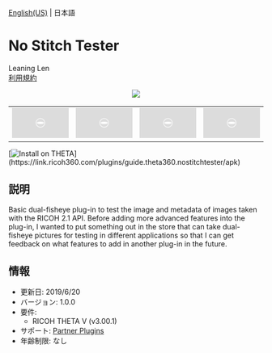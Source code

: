 [English(US)](README.md) | 日本語

# No Stitch Tester

Leaning Len  
[利用規約](https://www.apache.org/licenses/LICENSE-2.0)

<div align="center"><img src="./1.png"><table><tr><td><img src="./2.png"></td><td><img src="./3.png"></td><td><img src="./4.png"></td><td><img src="./5.png"></td></tr></table></div>

[![Install on THETA](https://assets.ricoh360.com/image/upload/v1/front/theta/install-button.svg?)](https://link.ricoh360.com/plugins/guide.theta360.nostitchtester/apk)

## 説明

<div id="plugin-description">

Basic dual-fisheye plug-in to test the image and metadata of images taken with the RICOH 2.1 API. Before adding more advanced features into the plug-in, I wanted to put something out in the store that can take dual-fisheye pictures for testing in different applications so that I can get feedback on what features to add in another plug-in in the future.  

</div>

## 情報

- 更新日: 2019/6/20
- バージョン: 1.0.0
- 要件:
  - RICOH THETA V (v3.00.1)
- サポート: [Partner Plugins](https://community.theta360.guide/c/theta-api-usage/plugin)
- 年齢制限: なし
